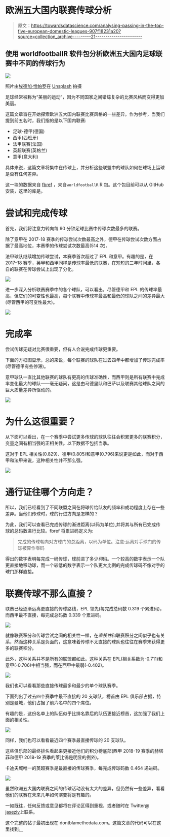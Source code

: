# 欧洲五大国内联赛传球分析

> 原文：<https://towardsdatascience.com/analysing-passing-in-the-top-five-european-domestic-leagues-907f18231a20?source=collection_archive---------21----------------------->

## 使用 worldfootballR 软件包分析欧洲五大国内足球联赛中不同的传球行为

![](img/2d677876c3880e7dbbe8078ee25aaebe.png)

照片由[埃德加·恰帕罗](https://unsplash.com/@echaparro?utm_source=unsplash&utm_medium=referral&utm_content=creditCopyText)在 [Unsplash](https://unsplash.com/s/photos/soccer?utm_source=unsplash&utm_medium=referral&utm_content=creditCopyText) 拍摄

足球经常被称为“美丽的运动”，因为不同国家之间错综复杂的比赛风格而变得更加美丽。

这篇文章旨在开始探索欧洲五大国内联赛比赛风格的一些差异。作为参考，当我们提到前五名时，我们指的是以下国内联赛:

*   足球-德甲(德国)
*   西甲(西班牙)
*   法甲联赛(法国)
*   英超联赛(英格兰)
*   意甲(意大利)

具体来说，这篇文章将集中在传球上，并分析这些联盟中的球队如何在球场上运球是否有任何差异。

这一块的数据来自 [fbref](https://fbref.com/en/) ，来自`worldfootballR` R 包。这个包目前可以从 GitHub 安装，这里的库是。

# 尝试和完成传球

首先，我们将注意力转向每 90 分钟足球比赛中传球次数最多的联赛。

除了意甲在 2017-18 赛季的传球尝试次数最高之外，德甲在传球尝试次数方面占据了最高地位，本赛季的传球尝试次数最高(514 次)。

法甲球队继续增加传球尝试，本赛季首次超过了 EPL 和意甲。有趣的是，在 2017–18 赛季，英甲和西甲同样是传球率最低的联赛，在短短的三年时间里，各自的联赛在传球尝试上出现了分化。

![](img/e5cbd656023bf755fce7d060173af282.png)

进一步深入分析联赛赛季中的各个球队，可以看出，尽管德甲和 EPL 的传球率最高，但它们的可变性也最高，每个联赛中传球率最高和最低的球队之间的差异最大(尽管西甲的可变性最大)。

![](img/a5e017f7165edf56e9750835c00e092f.png)

# 完成率

尝试传球无疑对比赛很重要，但有人会说完成传球更重要。

下面的方框图显示，总的来说，每个联赛的球队在过去四年中都增加了传球完成率(尽管德甲有些停滞)。

意甲球队一直比其他联赛的球队有更高的传球准确性，而西甲则是所有联赛中完成率变化最大的球队——毫无疑问，这是由马德里队和巴萨以及联赛其他球队之间的巨大质量差异所驱动的。

![](img/717822e31e5ac837ebd1866f82dd409e.png)

# 为什么这很重要？

从下面可以看出，在一个赛季中尝试更多传球的球队往往会积累更多的联赛积分，变量之间有相当强的正相关性。以下数据不包括当季。

这对于 EPL 相关性(0.829)、德甲(0.805)和意甲(0.796)来说更是如此，而对于西甲和法甲来说，这种相关性并不那么强。

![](img/b6a6fda54011ef354479e3d436e05147.png)

# 通行证往哪个方向走？

所以，我们已经看到了不同联盟之间在将球传给队友的频率和成功程度上存在一些差异。当他们传球时，球的行进方向是怎样的？

为此，我们可以查看已完成传球的渐进距离(以码为单位),并将其与所有已完成传球的总码数进行比较。fbref 将累进码定义为:

> 完成的传球朝向对方球门的总距离，以码为单位。注意:远离对手球门的传球被算作零码

得出的数字表明每完成一码传球，球前进了多少*码*码。一个较高的数字表示一个队更直接地移动球，而一个较低的数字表示一个队更大比例的完成传球码不像对手的球门那样直接。

# 联赛传球不那么直接？

联赛已经逐渐远离更直接的传球路线，EPL 领先(每完成总码数 0.319 个累进码)，而西甲最不直接，每完成总码数 0.339 个累进码。

![](img/0a9467aff804fde965e5009f538c3162.png)

就像联赛积分和传球尝试之间的相关性一样，在*直接性*和联赛积分之间似乎也有关系，然而这种关系是负面的，这意味着传球不太直接的球队也往往在赛季末获得更多的联赛积分。

此外，这种关系并不是所有的联盟都如此。这种关系在 EPL(相关系数为-0.711)和意甲(-0.706)中相当强，而在西甲中最弱(-0.402)。

![](img/039fec93ab533da241d73764b92814dd.png)

我们也可以看看那些直接传球最多和最少的单个球队赛季。

下面列出了过去四个赛季中最不直接的 20 支球队，榜首由 EPL 俱乐部占据，特别是曼城，他们占据了前六名中的四个席位。

有趣的是，这份名单上的队伍似乎比排名靠后的队伍更接近榜首，这加强了我们上面的相关性。

![](img/0b233ba51a50bc20f95e5d956f9115df.png)

同样，我们也可以看看最近四个赛季最直接传球的 20 支球队。

这些俱乐部的最终排名看起来更接近他们的积分榜底部(西甲 2018-19 赛季的赫塔菲和德甲 2018-19 赛季的莱比锡是明显的例外)。

卡迪夫城唯一的英超赛季是最直接的传球赛季，每完成传球码数 0.464 递进码。

![](img/83ff9e0cc753373fbffe73f2567feaef.png)

虽然欧洲五大国内联赛之间的传球活动没有太大的差异，但仍然有一些差异，看看他们的联赛在未来几年如何演变将是有趣的。

一如既往，任何反馈或意见都将在评论区得到重视，或者随时在 Twitter[@ jaseziv]([https://twitter.com/jaseziv](https://twitter.com/jaseziv))上联系。

这个完整的帖子最初出现在 dontblamethedata.com。这篇文章的代码可以在这里找到[。](https://github.com/JaseZiv/DontBlameTheData/blob/master/content/post/top_five_euro_league_passing.Rmd)